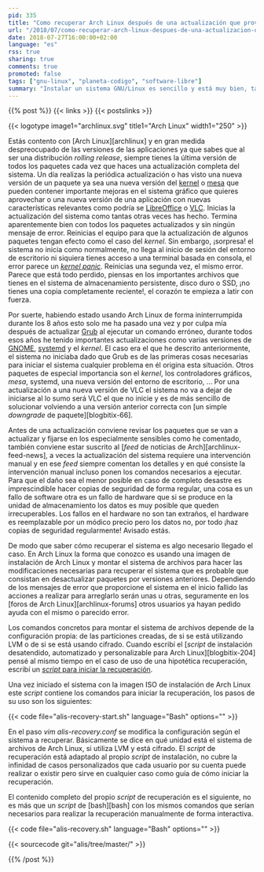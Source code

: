 ```yaml
---
pid: 335
title: "Como recuperar Arch Linux después de una actualización que provoca el sistema no inicie"
url: "/2018/07/como-recuperar-arch-linux-despues-de-una-actualizacion-que-provoca-el-sistema-no-inicie/"
date: 2018-07-27T16:00:00+02:00
language: "es"
rss: true
sharing: true
comments: true
promoted: false
tags: ["gnu-linux", "planeta-codigo", "software-libre"]
summary: "Instalar un sistema GNU/Linux es sencillo y está muy bien, también es importante saber como intentar recuperarlo cuando una actualización de software provoca que el sistema no se inicie con normalidad hasta el entorno de escritorio gráfico, el motivo puede ser incluso un _kernel panic_. El objetivo de la recuperación es corregir el problema del inicio, si no es posible, recuperar los valiosos documentos, imágenes, vídeos u otros archivos antes de finalmente llegar al punto de reinstalar el sistema para devolverlo a un estado correcto aunque quizá perdiendo los datos que tuviese."
---
```


{{% post %}}
{{< links >}}
{{< postslinks >}}

{{< logotype image1="archlinux.svg" title1="Arch Linux" width1="250" >}}

Estás contento con [Arch Linux][archlinux] y en gran medida despreocupado de las versiones de las aplicaciones ya que sabes que al ser una distribución _rolling release_, siempre tienes la última versión de todos los paquetes cada vez que haces una actualización completa del sistema. Un día realizas la periódica actualización o has visto una nueva versión de un paquete ya sea una nueva versión del [kernel](https://www.archlinux.org/packages/core/x86_64/linux/) o [mesa](https://www.archlinux.org/packages/extra/x86_64/mesa/) que pueden contener importante mejoras en el sistema gráfico que quieres aprovechar o una nueva versión de una aplicación con nuevas características relevantes como podría se [LibreOffice](https://www.archlinux.org/packages/extra/x86_64/libreoffice-fresh/) o [VLC](https://www.archlinux.org/packages/extra/x86_64/vlc/). Inicias la actualización del sistema como tantas otras veces has hecho. Termina aparentemente bien con todos los paquetes actualizados y sin ningún mensaje de error. Reinicias el equipo para que la actualización de algunos paquetes tengan efecto como el caso del _kernel_. Sin embargo, ¡sorpresa! el sistema no inicia como normalmente, no llega al inicio de sesión del entorno de escritorio ni siquiera tienes acceso a una terminal basada en consola, el error parece un [_kernel panic_](https://es.wikipedia.org/wiki/Kernel_panic). Reinicias una segunda vez, el mismo error. Parece que está todo perdido, piensas en los importantes archivos que tienes en el sistema de almacenamiento persistente, disco duro o SSD, ¡no tienes una copia completamente reciente!, el corazón te empieza a latir con fuerza.

Por suerte, habiendo estado usando Arch Linux de forma ininterrumpida durante los 8 años esto solo me ha pasado una vez y por culpa mía después de actualizar [Grub](https://www.archlinux.org/packages/core/x86_64/grub/) al ejecutar un comando erróneo, durante todos esos años he tenido importantes actualizaciones como varias versiones de [GNOME](https://www.archlinux.org/groups/x86_64/gnome/), [systemd](https://www.archlinux.org/packages/core/x86_64/systemd/) y el _kernel_. El caso era el que he descrito anteriormente, el sistema no iniciaba dado que Grub es de las primeras cosas necesarias para iniciar el sistema cualquier problema en él origina esta situación. Otros paquetes de especial importancia son el _kernel_, los controladores gráficos, _mesa_, systemd, una nueva versión del entorno de escritorio, ... Por una actualización a una nueva versión de VLC el sistema no va a dejar de iniciarse al lo sumo será VLC el que no inicie y es de más sencillo de solucionar volviendo a una versión anterior correcta con [un simple _downgrade_ de paquete][blogbitix-66].

Antes de una actualización conviene revisar los paquetes que se van a actualizar y fijarse en los especialmente sensibles como he comentado, también conviene estar suscrito al [_feed_ de noticias de Arch][archlinux-feed-news], a veces la actualización del sistema requiere una intervención manual y en ese _feed_ siempre comentan los detalles y en qué consiste la intervención manual incluso ponen los comandos necesarios a ejecutar. Para que el daño sea el menor posible en caso de completo desastre es imprescindible hacer copias de seguridad de forma regular, una cosa es un fallo de software otra es un fallo de hardware que si se produce en la unidad de almacenamiento los datos es muy posible que queden irrecuperables. Los fallos en el hardware no son tan extraños, el hardware es reemplazable por un módico precio pero los datos no, por todo ¡haz copias de seguridad regularmente! Avisado estás.

De modo que saber cómo recuperar el sistema es algo necesario llegado el caso. En Arch Linux la forma que conozco es usando una imagen de instalación de Arch Linux y montar el sistema de archivos para hacer las modificaciones necesarias para recuperar el sistema que es probable que consistan en desactualizar paquetes por versiones anteriores. Dependiendo de los mensajes de error que proporcione el sistema en el inicio fallido las acciones a realizar para arreglarlo serán unas u otras, seguramente en los [foros de Arch Linux][archlinux-forums] otros usuarios ya hayan pedido ayuda con el mismo o parecido error.

Los comandos concretos para montar el sistema de archivos depende de la configuración propia: de las particiones creadas, de si se está utilizando LVM o de si se está usando cifrado. Cuando escribí el [_script_ de instalación desatendido, automatizado y personalizable para Arch Linux][blogbitix-204] pensé al mismo tiempo en el caso de uso de una hipotética recuperación, escribí un [_script_ para iniciar la recuperación](https://github.com/picodotdev/alis/blob/master/alis-recovery.sh).

Una vez iniciado el sistema con la imagen ISO de instalación de Arch Linux este _script_ contiene los comandos para iniciar la recuperación, los pasos de su uso son los siguientes:

{{< code file="alis-recovery-start.sh" language="Bash" options="" >}}

En el paso _vim alis-recovery.conf_ se modifica la configuración según el sistema a recuperar. Básicamente se dice en qué unidad está el sistema de archivos de Arch Linux, si utiliza LVM y está cifrado. El _script_ de recuperación está adaptado al propio _script_ de instalación, no cubre la infinidad de casos personalizados que cada usuario por su cuenta puede realizar o existir pero sirve en cualquier caso como guía de cómo iniciar la recuperación.

El contenido completo del propio _script_ de recuperación es el siguiente, no es más que un _script_ de [bash][bash] con los mismos comandos que serían necesarios para realizar la recuperación manualmente de forma interactiva.

{{< code file="alis-recovery.sh" language="Bash" options="" >}}

{{< sourcecode git="alis/tree/master/" >}}

{{% /post %}}
